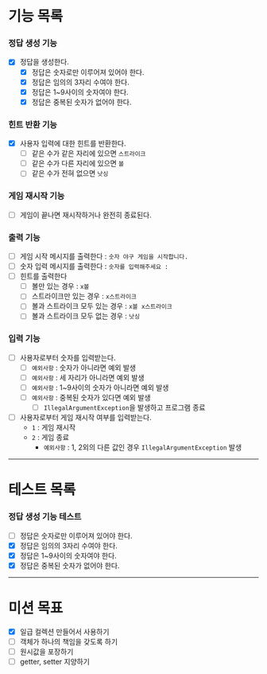 # 기능 목록 #

### 정답 생성 기능 ###

- [X] 정답을 생성한다.
    - [X] 정답은 숫자로만 이루어져 있어야 한다.
    - [X] 정답은 임의의 3자리 수여야 한다.
    - [X] 정답은 1~9사이의 숫자여야 한다.
    - [X] 정답은 중복된 숫자가 없어야 한다.

### 힌트 반환 기능 ###

- [X] 사용자 입력에 대한 힌트를 반환한다.
    - [ ] 같은 수가 같은 자리에 있으면 `스트라이크`
    - [ ] 같은 수가 다른 자리에 있으면 `볼`
    - [ ] 같은 수가 전혀 없으면 `낫싱`

### 게임 재시작 기능 ###

- [ ] 게임이 끝나면 재시작하거나 완전히 종료된다.

### 출력 기능 ###

- [ ] 게임 시작 메시지를 출력한다 : `숫자 야구 게임을 시작합니다.`
- [ ] 숫자 입력 메시지를 출력한다 : `숫자를 입력해주세요 : `
- [ ] 힌트를 출력한다
    - [ ] 볼만 있는 경우 : `x볼`
    - [ ] 스트라이크만 있는 경우 : `x스트라이크`
    - [ ] 볼과 스트라이크 모두 있는 경우 : `x볼 x스트라이크`
    - [ ] 볼과 스트라이크 모두 없는 경우 : `낫싱`

### 입력 기능 ###

- [ ] 사용자로부터 숫자를 입력받는다.
    - [ ] `예외사항` : 숫자가 아니라면 예외 발생
    - [ ] `예외사항` : 세 자리가 아니라면 예외 발생
    - [ ] `예외사항` : 1~9사이의 숫자가 아니라면 예외 발생
    - [ ] `예외사항` : 중복된 숫자가 있다면 예외 발생
        - [ ] `IllegalArgumentException`을 발생하고 프로그램 종료
- [ ] 사용자로부터 게임 재시작 여부를 입력받는다.
    - `1` : 게임 재시작
    - `2` : 게임 종료
        - `예외사항` : 1, 2외의 다른 값인 경우 `IllegalArgumentException` 발생

--- 

# 테스트 목록 #

### 정답 생성 기능 테스트 ###

- [ ] 정답은 숫자로만 이루어져 있어야 한다.
- [X] 정답은 임의의 3자리 수여야 한다.
- [X] 정답은 1~9사이의 숫자여야 한다.
- [X] 정답은 중복된 숫자가 없어야 한다.

---

# 미션 목표 #

- [X] 일급 컬렉션 만들어서 사용하기
- [ ] 객체가 하나의 책임을 갖도록 하기
- [ ] 원시값을 포장하기
- [ ] getter, setter 지양하기